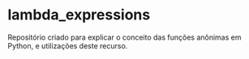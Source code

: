 # lambda_expressions
Repositório criado para explicar o conceito das funções anônimas em Python, e utilizações deste recurso.
